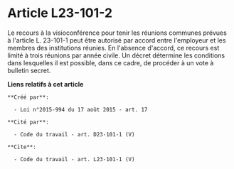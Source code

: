 # Article L23-101-2

Le recours à la visioconférence pour tenir les réunions communes prévues à l'article L. 23-101-1 peut être autorisé par
accord entre l'employeur et les membres des institutions réunies. En l'absence d'accord, ce recours est limité à trois
réunions par année civile. Un décret détermine les conditions dans lesquelles il est possible, dans ce cadre, de procéder à
un vote à bulletin secret.

**Liens relatifs à cet article**

	**Créé par**:

	  - Loi n°2015-994 du 17 août 2015 - art. 17

	**Cité par**:

	  - Code du travail - art. D23-101-1 (V)

	**Cite**:

	  - Code du travail - art. L23-101-1 (V)
